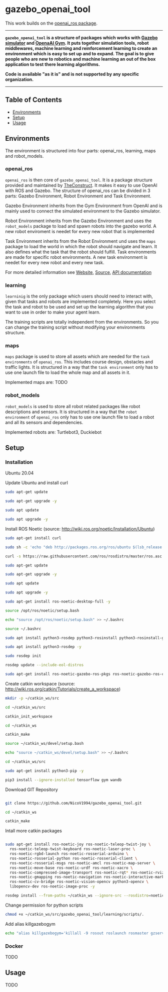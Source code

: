 # gazebo_openai_tool
This work builds on the [openai_ros package](http://wiki.ros.org/openai_ros).

-----

**`gazebo_openai_tool` is a structure of packages which works with [Gazebo simulator](http://gazebosim.org/) and [OpenaAI Gym](https://gym.openai.com/). It puts together simulation tools, robot middlewares, machine learning and reinforcement learning to create an environment which is easy to set up and to expand. The goal is to give people who are new to robotics and machine learning an out of the box application to test there learning algorithms.**

**Code is available "as it is" and is not supported by any specific organization.**

-----
## Table of Contents
- [Environments](#environments)
- [Setup](#setup)
- [Usage](#usage)

## Environments
The environment is structured into four parts: openai_ros, learning, maps and robot_models.

### openai_ros
`openai_ros` is then core of `gazebo_openai_tool`.
It is a package structure provided and maintained by [TheConstruct](https://www.theconstructsim.com/). It makes it easy to use OpenAI with ROS and Gazebo.
The structure of openai_ros can be divided in 3 parts: Gazebo Environment, Robot Environment and Task Environment.

Gazebo Environment inherits from the Gym Environment from OpenAI and is mainly used to connect the simulated environment to the Gazebo simulator.

Robot Environment inherits from the Gazebo Environment and uses the `robot_models` package to load and spawn robots into the gazebo world. A new robot enviroment is needet for every new robot that is implemented

Task Environment inherits from the Robot Environment und uses the `maps` package to load the world in which the robot should navigate and learn. It also defines what the task that the robot should fulfill. Task environments are made for specific robot environments. A new task environment is needet for every new robot and every new task.

For more detailed information see [Website](http://wiki.ros.org/openai_ros), [Source](https://bitbucket.org/theconstructcore/openai_ros.git), [API documentation](https://theconstructcore.bitbucket.io/openai_ros/index.html)

### learning
`learninig` is the only package which users should need to interact with, given that tasks and robots are implemented completely.
Here you select the task and robot to be used and set up the learning algorithm that you want to use in order to make your agent learn.

The training scripts are totally independent from the environments. So you can change the training script without modifying your environments structure.

### maps
`maps` package is used to store all assets which are needed for the `task environments` of `openai_ros`. This includes course design, obstacles and traffic lights.
It is structured in a way that the `task environment` only has to use one launch file to load the whole map and all assets in it.

Implemented maps are:
TODO

### robot_models
`robot_models` is used to store all robot related packages like robot descriptions and sensors.
It is structured in a way that the `robot environment` of `openai_ros` only has to use one launch file to load a robot and all its sensors and dependencies.

Implemented robots are:
Turtlebot3,
Duckiebot

## Setup
### Installation
Ubuntu 20.04

Update Ubuntu and install curl
```bash
sudo apt-get update

sudo apt-get upgrade -y

sudo apt update

sudo apt upgrade -y
```

Install ROS Noetic (source: http://wiki.ros.org/noetic/Installation/Ubuntu)
```bash
sudo apt-get install curl

sudo sh -c 'echo "deb http://packages.ros.org/ros/ubuntu $(lsb_release -sc) main" > /etc/apt/sources.list.d/ros-latest.list'

curl -s https://raw.githubusercontent.com/ros/rosdistro/master/ros.asc | sudo apt-key add -

sudo apt-get update

sudo apt-get upgrade -y

sudo apt update

sudo apt upgrade -y

sudo apt-get install ros-noetic-desktop-full -y

source /opt/ros/noetic/setup.bash

echo "source /opt/ros/noetic/setup.bash" >> ~/.bashrc

source ~/.bashrc

sudo apt install python3-rosdep python3-rosinstall python3-rosinstall-generator python3-wstool build-essential -y

sudo apt install python3-rosdep -y

sudo rosdep init

rosdep update --include-eol-distros

sudo apt-get install ros-noetic-gazebo-ros-pkgs ros-noetic-gazebo-ros-control -y
```

Create catkin workspace (source: http://wiki.ros.org/catkin/Tutorials/create_a_workspace)
```bash
mkdir -p ~/catkin_ws/src

cd ~/catkin_ws/src

catkin_init_workspace

cd ~/catkin_ws

catkin_make

source ~/catkin_ws/devel/setup.bash

echo "source ~/catkin_ws/devel/setup.bash" >> ~/.bashrc

cd ~/catkin_ws/src

sudo apt-get install python3-pip -y

pip3 install --ignore-installed tensorflow gym wandb
```
Download GIT Repository
```bash

git clone https://github.com/NicoV1994/gazebo_openai_tool.git

cd ~/catkin_ws

catkin_make
```

Intall more catkin packages
```bash

sudo apt-get install ros-noetic-joy ros-noetic-teleop-twist-joy \
  ros-noetic-teleop-twist-keyboard ros-noetic-laser-proc \
  ros-noetic-rgbd-launch ros-noetic-rosserial-arduino \
  ros-noetic-rosserial-python ros-noetic-rosserial-client \
  ros-noetic-rosserial-msgs ros-noetic-amcl ros-noetic-map-server \
  ros-noetic-move-base ros-noetic-urdf ros-noetic-xacro \
  ros-noetic-compressed-image-transport ros-noetic-rqt* ros-noetic-rviz \
  ros-noetic-gmapping ros-noetic-navigation ros-noetic-interactive-markers \ 
  ros-noetic-cv-bridge ros-noetic-vision-opencv python3-opencv \ 
  libopencv-dev ros-noetic-image-proc -y

rosdep install --from-paths ~/catkin_ws --ignore-src --rosdistro=noetic
```

Change permission for python scripts
```bash
chmod +x ~/catkin_ws/src/gazebo_openai_tool/learning/scripts/.
```

Add alias killgazebogym
```bash
echo "alias killgazebogym='killall -9 rosout roslaunch rosmaster gzserver nodelet robot_state_publisher gzclient'" >> ~/.bashrc
```

### Docker
TODO

## Usage
TODO
